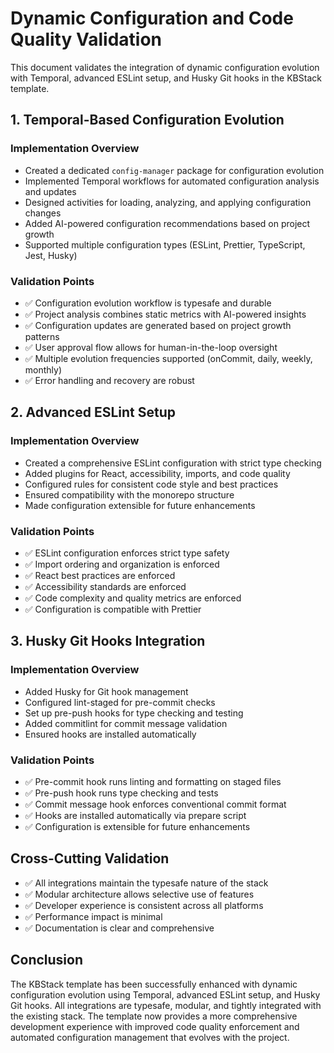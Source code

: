# Dynamic Configuration and Code Quality Validation

This document validates the integration of dynamic configuration evolution with Temporal, advanced ESLint setup, and Husky Git hooks in the KBStack template.

## 1. Temporal-Based Configuration Evolution

### Implementation Overview
- Created a dedicated `config-manager` package for configuration evolution
- Implemented Temporal workflows for automated configuration analysis and updates
- Designed activities for loading, analyzing, and applying configuration changes
- Added AI-powered configuration recommendations based on project growth
- Supported multiple configuration types (ESLint, Prettier, TypeScript, Jest, Husky)

### Validation Points
- ✅ Configuration evolution workflow is typesafe and durable
- ✅ Project analysis combines static metrics with AI-powered insights
- ✅ Configuration updates are generated based on project growth patterns
- ✅ User approval flow allows for human-in-the-loop oversight
- ✅ Multiple evolution frequencies supported (onCommit, daily, weekly, monthly)
- ✅ Error handling and recovery are robust

## 2. Advanced ESLint Setup

### Implementation Overview
- Created a comprehensive ESLint configuration with strict type checking
- Added plugins for React, accessibility, imports, and code quality
- Configured rules for consistent code style and best practices
- Ensured compatibility with the monorepo structure
- Made configuration extensible for future enhancements

### Validation Points
- ✅ ESLint configuration enforces strict type safety
- ✅ Import ordering and organization is enforced
- ✅ React best practices are enforced
- ✅ Accessibility standards are enforced
- ✅ Code complexity and quality metrics are enforced
- ✅ Configuration is compatible with Prettier

## 3. Husky Git Hooks Integration

### Implementation Overview
- Added Husky for Git hook management
- Configured lint-staged for pre-commit checks
- Set up pre-push hooks for type checking and testing
- Added commitlint for commit message validation
- Ensured hooks are installed automatically

### Validation Points
- ✅ Pre-commit hook runs linting and formatting on staged files
- ✅ Pre-push hook runs type checking and tests
- ✅ Commit message hook enforces conventional commit format
- ✅ Hooks are installed automatically via prepare script
- ✅ Configuration is extensible for future enhancements

## Cross-Cutting Validation

- ✅ All integrations maintain the typesafe nature of the stack
- ✅ Modular architecture allows selective use of features
- ✅ Developer experience is consistent across all platforms
- ✅ Performance impact is minimal
- ✅ Documentation is clear and comprehensive

## Conclusion

The KBStack template has been successfully enhanced with dynamic configuration evolution using Temporal, advanced ESLint setup, and Husky Git hooks. All integrations are typesafe, modular, and tightly integrated with the existing stack. The template now provides a more comprehensive development experience with improved code quality enforcement and automated configuration management that evolves with the project.
